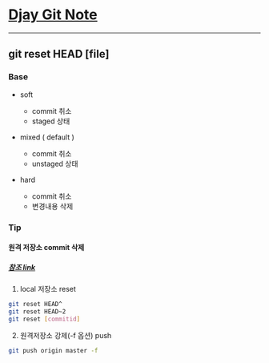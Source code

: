 
# [Djay Git Note](../git-note.md)

---
## git reset HEAD [file]

### Base

- soft
  - commit 취소
  - staged 상태

      
- mixed ( default )
  - commit 취소
  - unstaged 상태

    
- hard
  - commit 취소
  - 변경내용 삭제
    
### Tip
#### 원격 저장소 commit 삭제
##### [참조 link](https://gmlwjd9405.github.io/2018/05/25/git-add-cancle.html)
1. local 저장소 reset
```bash
git reset HEAD^
git reset HEAD~2
git reset [commitid]
```
2. 원격저장소 강제(-f 옵션) push
```bash
git push origin master -f
```